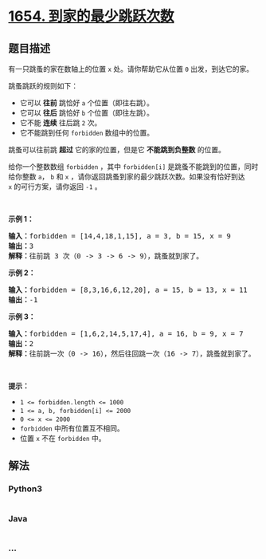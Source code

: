 # [1654. 到家的最少跳跃次数](https://leetcode-cn.com/problems/minimum-jumps-to-reach-home)



## 题目描述

<!-- 这里写题目描述 -->

<p>有一只跳蚤的家在数轴上的位置 <code>x</code> 处。请你帮助它从位置 <code>0</code> 出发，到达它的家。</p>

<p>跳蚤跳跃的规则如下：</p>

<ul>
	<li>它可以 <strong>往前</strong> 跳恰好 <code>a</code> 个位置（即往右跳）。</li>
	<li>它可以 <strong>往后</strong> 跳恰好 <code>b</code> 个位置（即往左跳）。</li>
	<li>它不能 <strong>连续</strong> 往后跳 <code>2</code> 次。</li>
	<li>它不能跳到任何 <code>forbidden</code> 数组中的位置。</li>
</ul>

<p>跳蚤可以往前跳 <strong>超过</strong> 它的家的位置，但是它 <strong>不能跳到负整数</strong> 的位置。</p>

<p>给你一个整数数组 <code>forbidden</code> ，其中 <code>forbidden[i]</code> 是跳蚤不能跳到的位置，同时给你整数 <code>a</code>， <code>b</code> 和 <code>x</code> ，请你返回跳蚤到家的最少跳跃次数。如果没有恰好到达 <code>x</code> 的可行方案，请你返回 <code>-1</code> 。</p>

<p> </p>

<p><strong>示例 1：</strong></p>

<pre>
<b>输入：</b>forbidden = [14,4,18,1,15], a = 3, b = 15, x = 9
<b>输出：</b>3
<b>解释：</b>往前跳 3 次（0 -> 3 -> 6 -> 9），跳蚤就到家了。
</pre>

<p><strong>示例 2：</strong></p>

<pre>
<b>输入：</b>forbidden = [8,3,16,6,12,20], a = 15, b = 13, x = 11
<b>输出：</b>-1
</pre>

<p><strong>示例 3：</strong></p>

<pre>
<b>输入：</b>forbidden = [1,6,2,14,5,17,4], a = 16, b = 9, x = 7
<b>输出：</b>2
<b>解释：</b>往前跳一次（0 -> 16），然后往回跳一次（16 -> 7），跳蚤就到家了。
</pre>

<p> </p>

<p><strong>提示：</strong></p>

<ul>
	<li><code>1 <= forbidden.length <= 1000</code></li>
	<li><code>1 <= a, b, forbidden[i] <= 2000</code></li>
	<li><code>0 <= x <= 2000</code></li>
	<li><code>forbidden</code> 中所有位置互不相同。</li>
	<li>位置 <code>x</code> 不在 <code>forbidden</code> 中。</li>
</ul>


## 解法

<!-- 这里可写通用的实现逻辑 -->

<!-- tabs:start -->

### **Python3**

<!-- 这里可写当前语言的特殊实现逻辑 -->

```python

```

### **Java**

<!-- 这里可写当前语言的特殊实现逻辑 -->

```java

```

### **...**

```

```

<!-- tabs:end -->
